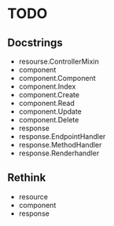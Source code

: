 TODO
====


Docstrings
----------
* resourse.ControllerMixin
* component
* component.Component
* component.Index
* component.Create
* component.Read
* component.Update
* component.Delete
* response
* response.EndpointHandler
* response.MethodHandler
* response.Renderhandler


Rethink
-------
* resource
* component
* response
